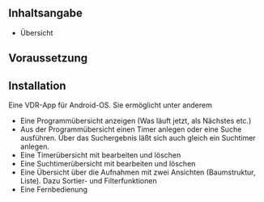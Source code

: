 ## Inhaltsangabe

* Übersicht


## Voraussetzung

## Installation
Eine VDR-App für Android-OS. Sie ermöglicht unter anderem

- Eine Programmübersicht anzeigen (Was läuft jetzt, als Nächstes etc.)
- Aus der Programmübersicht einen Timer anlegen oder eine Suche ausführen. Über das Suchergebnis läßt sich auch gleich ein Suchtimer anlegen.
- Eine Timerübersicht mit bearbeiten und löschen
- Eine Suchtimerübersicht mit bearbeiten und löschen
- Eine Übersicht über die Aufnahmen mit zwei Ansichten (Baumstruktur, Liste). Dazu Sortier- und Filterfunktionen
- Eine Fernbedienung
